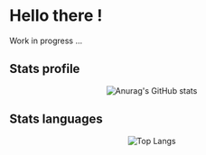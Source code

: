 <h1>Hello there !</h1>
<p>Work in progress ...</p>

<h2>Stats profile</h2>

<div align="center">

![Anurag's GitHub stats](https://github-readme-stats.vercel.app/api?username=Yohan-Launay&show_icons=true&theme=dracula)

</div>

<h2>Stats languages</h2>

<div align="center">

![Top Langs](https://github-readme-stats.vercel.app/api/top-langs/?username=Yohan-Launay&hide_progress=true&show_icons=true&theme=dracula)

</div>
